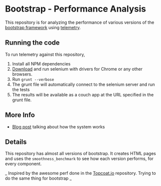 # Bootstrap - Performance Analysis

This repository is for analyzing the performance of various versions of the [bootstrap framework](https://github.com/twbs/bootstrap) using [telemetry](http://www.chromium.org/developers/telemetry). 

## Running the code
To run telemetry against this repository, 

1. Install all NPM dependencies
2. [Download]() and run selenium with drivers for Chrome or any other browsers. 
3. Run `grunt --verbose`
4. The grunt file will automatically connect to the selenium server and run the tests
5. The results will be available as a couch app at the URL specified in the grunt file. 

## More Info
* [Blog post](http://blog.nparashuram.com/2013/08/bootstrap-evolution-over-two-years.html) talking about how the system works

## Details

This repository has almost all versions of bootstrap. It creates HTML pages and uses the `smoothness_benchmark` to see how each version performs, for every component. 

_ Inspired by the awesome perf done in the [Topcoat.io](https://github.com/topcoat/topcoat/tree/master/dev/test/perf/telemetry) repository. Trying to do the same thing for bootstrap _
